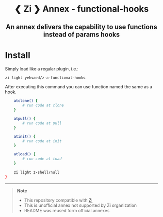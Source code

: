 <h1 align="center">
  ❮ Zi ❯ Annex - functional-hooks 
</h1>

<h2 align="center">
  <p> An annex delivers the capability to use functions instead of params hooks </p>
</h2>

# Install

Simply load like a regular plugin, i.e.:

```zsh
zi light yehvaed/z-a-functional-hooks
```

After executing this command you can use function named the same as a hook.

```zsh
    atclone() {
        # run code at clone
    }

    atpull() {
        # run code at pull
    }

    atinit() {
        # run code at init
    }

    atload() {
        # run code at load
    }
    
    zi light z-shell/null
}

```

---

> **Note** 
>
> - This repository compatible with [Zi](https://github.com/z-shell/zi)
> - This is unofficial annex not supported by Zi organization
> - README was reused form official annexes
